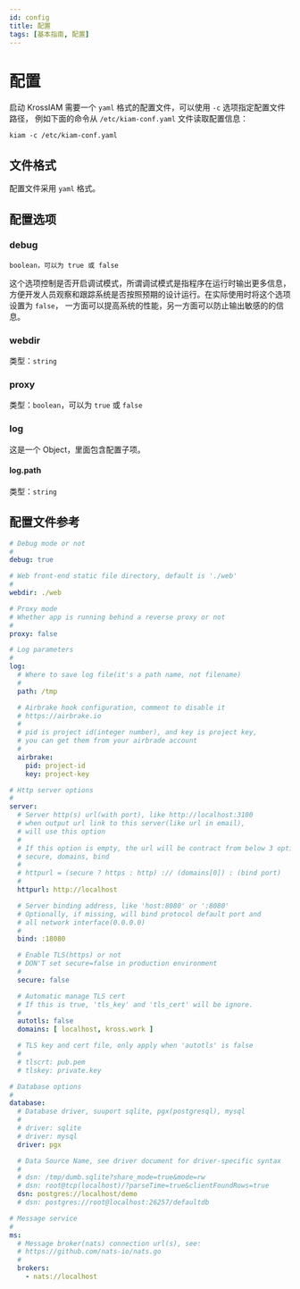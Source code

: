 ```yaml
---
id: config
title: 配置
tags: [基本指南, 配置]
---
```


# 配置

启动 KrossIAM 需要一个 `yaml` 格式的配置文件，可以使用 `-c` 选项指定配置文件路径，
例如下面的命令从 `/etc/kiam-conf.yaml` 文件读取配置信息：

```shell
kiam -c /etc/kiam-conf.yaml
```

## 文件格式

配置文件采用 `yaml` 格式。

## 配置选项

### debug
```
boolean，可以为 true 或 false
```

这个选项控制是否开启调试模式，所谓调试模式是指程序在运行时输出更多信息，
方便开发人员观察和跟踪系统是否按照预期的设计运行。在实际使用时将这个选项设置为 `false`，
一方面可以提高系统的性能，另一方面可以防止输出敏感的的信息。

### webdir

类型：`string`

### proxy

类型：`boolean`，可以为 `true` 或 `false`

### log

这是一个 Object，里面包含配置子项。

#### log.path

类型：`string`

## 配置文件参考

```yaml title='config.yaml'
# Debug mode or not
#
debug: true

# Web front-end static file directory, default is './web'
#
webdir: ./web

# Proxy mode
# Whether app is running behind a reverse proxy or not
#
proxy: false

# Log parameters
#
log:
  # Where to save log file(it's a path name, not filename)
  #
  path: /tmp

  # Airbrake hook configuration, comment to disable it
  # https://airbrake.io
  #
  # pid is project id(integer number), and key is project key,
  # you can get them from your airbrade account
  #
  airbrake:
    pid: project-id
    key: project-key

# Http server options
#
server:
  # Server http(s) url(with port), like http://localhost:3100
  # when output url link to this server(like url in email),
  # will use this option
  #
  # If this option is empty, the url will be contract from below 3 options:
  # secure, domains, bind
  #
  # httpurl = (secure ? https : http) :// (domains[0]) : (bind port)
  #
  httpurl: http://localhost

  # Server binding address, like 'host:8080' or ':8080'
  # Optionally, if missing, will bind protocol default port and
  # all network interface(0.0.0.0)
  #
  bind: :18080

  # Enable TLS(https) or not
  # DON'T set secure=false in production environment
  #
  secure: false

  # Automatic manage TLS cert
  # If this is true, 'tls_key' and 'tls_cert' will be ignore.
  #
  autotls: false
  domains: [ localhost, kross.work ]

  # TLS key and cert file, only apply when 'autotls' is false
  #
  # tlscrt: pub.pem
  # tlskey: private.key

# Database options
#
database:
  # Database driver, suuport sqlite, pgx(postgresql), mysql
  #
  # driver: sqlite
  # driver: mysql
  driver: pgx

  # Data Source Name, see driver document for driver-specific syntax
  #
  # dsn: /tmp/dumb.sqlite?share_mode=true&mode=rw
  # dsn: root@tcp(localhost)/?parseTime=true&clientFoundRows=true
  dsn: postgres://localhost/demo
  # dsn: postgres://root@localhost:26257/defaultdb

# Message service
#
ms:
  # Message broker(nats) connection url(s), see:
  # https://github.com/nats-io/nats.go
  #
  brokers:
    - nats://localhost
```
